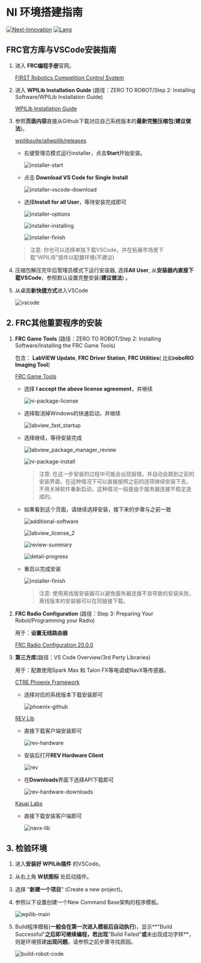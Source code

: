 # NI 环境搭建指南

[![Next-Innovation](https://img.shields.io/badge/Next-Innovation-blueviolet?style=flat)](https://github.com/FRCNextInnovation) [![Lang](https://img.shields.io/badge/Lang-zh--CN-Green?style=flat)]()

## FRC官方库与VSCode安装指南

1. 进入 **FRC编程手册**官网。

    [FIRST Robotics Competition Control System](https://docs.wpilib.org/en/stable/index.html)

2. 进入 **WPILib Installation Guide** (路径：ZERO TO ROBOT/Step 2: Installing Software/WPILib Installation Guide)

    [WPILib Installation Guide](https://docs.wpilib.org/en/stable/docs/zero-to-robot/step-2/wpilib-setup.html)

3. 参照**页面内容**直接从Github下载对应自己系统版本的**最新完整压缩包**(**建议做法**)。

    [wpilibsuite/allwpilib/releases](https://github.com/wpilibsuite/allwpilib/releases)

    - 右键管理员模式运行installer，点击**Start**开始安装。

      ![installer-start](https://github.com/FRCNextInnovation/NI-Environment-Guide/blob/main/assets/installer-start.png)

    - 点击 **Download VS Code for Single Install**

      ![installer-vscode-download](https://github.com/FRCNextInnovation/NI-Environment-Guide/blob/main/assets/installer-vscode-download.png)

    - 选择**Install for all User**，等待安装完成即可

      ![installer-options](https://github.com/FRCNextInnovation/NI-Environment-Guide/blob/main/assets/installer-options.png)

      ![installer-installing](https://github.com/FRCNextInnovation/NI-Environment-Guide/blob/main/assets/installer-installing.png)

      ![installer-finish](https://github.com/FRCNextInnovation/NI-Environment-Guide/blob/main/assets/installer-finish.png)

    > 注意: 你也可以选择单独下载VSCode，并在拓展市场里下载"WPILIB"插件以配置环境(不建议)

4. 压缩包解压完毕后管理员模式下运行安装器, 选择**All User**, 从**安装器内直接下载VSCode**，参照默认设置完整安装(**建议做法**) 。

5. 从桌面**新快捷方式**进入VSCode

    ![vscode](https://github.com/FRCNextInnovation/NI-Environment-Guide/blob/main/assets/vscode.png)

## 2. FRC其他重要程序的安装

1. **FRC Game Tools** (路径：ZERO TO ROBOT/Step 2: Installing Software/Installing the FRC Game Tools)

    包含： **LabVIEW Update**, **FRC Driver Station**, **FRC Utilities**( 比如**roboRIO Imaging Tool**)

    [FRC Game Tools](https://www.ni.com/en-us/support/downloads/drivers/download.frc-game-tools.html#369633)

    - 选择 **I accept the above license agreement**，并继续

      ![ni-package-license](https://github.com/FRCNextInnovation/NI-Environment-Guide/blob/main/assets/ni-package-license.png)

    - 选择取消掉Windows的快速启动，并继续

      ![labview_fast_startup](https://github.com/FRCNextInnovation/NI-Environment-Guide/blob/main/assets/labview_fast_startup.png)

    - 选择继续，等待安装完成

      ![labview_package_manager_review](https://github.com/FRCNextInnovation/NI-Environment-Guide/blob/main/assets/labview_package_manager_review.png)

      ![ni-package-install](https://github.com/FRCNextInnovation/NI-Environment-Guide/blob/main/assets/ni-package-install.png)

      > 注意: 在这一步安装的过程中可能会出现报错，并自动会跳到之前的安装界面，在这种情况下可以直接按照之前的选项继续安装下去，不用关掉软件重新启动，这种情况一般是由于服务器连接不稳定造成的。

    - 如果看到这个页面，请继续选择安装，接下来的步骤与之前一致

      ![additional-software](https://github.com/FRCNextInnovation/NI-Environment-Guide/blob/main/assets/additional-software.png)

      ![labview_license_2](https://github.com/FRCNextInnovation/NI-Environment-Guide/blob/main/assets/labview_license_2.png)

      ![review-summary](https://github.com/FRCNextInnovation/NI-Environment-Guide/blob/main/assets/review-summary.png)

      ![detail-progress](https://github.com/FRCNextInnovation/NI-Environment-Guide/blob/main/assets/detail-progress.png)

    - 重启以完成安装

      ![installer-finish](https://github.com/FRCNextInnovation/NI-Environment-Guide/blob/main/assets/installer-finish.png)
      
      > 注意: 使用离线版安装器可以避免服务器连接不良导致的安装失败，离线版本的安装器可以在同链接下载。

2. **FRC Radio Configuration** (路径：Step 3: Preparing Your Robot/Programming your Radio)

    用于：**设置无线路由器**

    [FRC Radio Configuration 20.0.0](https://docs.wpilib.org/en/stable/docs/zero-to-robot/step-3/radio-programming.html)
    
3. **第三方库**(路径：VS Code Overview/3rd Party Libraries)

    用于：配置使用Spark Max 和 Talon FX等电调或NavX等传感器。

    [CTRE Phoenix Framework](https://github.com/CrossTheRoadElec/Phoenix-Releases/releases)

    - 选择对应的系统版本下载安装即可

      ![phoenix-github](https://github.com/FRCNextInnovation/NI-Environment-Guide/blob/main/assets/phoenix-github.png)

    [REV Lib](https://docs.revrobotics.com/sparkmax/rev-hardware-client/getting-started-with-the-rev-hardware-client)

    - 直接下载客户端安装即可

      ![rev-hardware](https://github.com/FRCNextInnovation/NI-Environment-Guide/blob/main/assets/rev-hardware.png)

    - 安装后打开**REV Hardware Client**

      ![rev](https://github.com/FRCNextInnovation/NI-Environment-Guide/blob/main/assets/rev.png)

    - 在**Downloads**界面下选择API下载即可

      ![rev-hardware-downloads](https://github.com/FRCNextInnovation/NI-Environment-Guide/blob/main/assets/rev-hardware-downloads.png)

    [Kauai Labs](https://pdocs.kauailabs.com/navx-mxp/software/roborio-libraries/)

    - 直接下载安装客户端即可

      ![navx-lib](https://github.com/FRCNextInnovation/NI-Environment-Guide/blob/main/assets/navx-lib.png)

## 3. 检验环境

1. 进入**安装好 WPILib插件** 的VSCode。

2. 从右上角 **W状图标** 处启动插件。
3. 选择 "**新建一个项目**" (Create a new project)。

4. 参照以下设置创建一个New Command Base架构的程序模板。

    ![wpilib-main](https://github.com/FRCNextInnovation/NI-Environment-Guide/blob/main/assets/wpilib-main.png)

5. Build程序模板(**一般会在第一次进入模板后自动执行**)，显示**"Build Successful"**之后即可继续编程，若出现**"Build Failed"**或**未出现成功字样**，则是环境搭建**出现问题**，请参照之前步骤寻找原因。

    ![build-robot-code](https://github.com/FRCNextInnovation/NI-Environment-Guide/blob/main/assets/build-robot-code.png)
